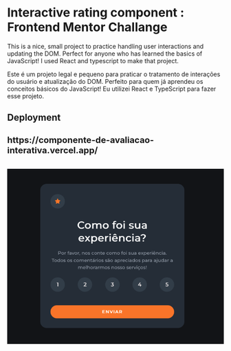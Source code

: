 # Interactive rating component : Frontend Mentor Challange

This is a nice, small project to practice handling user interactions and updating the DOM. Perfect for anyone who has learned the basics of JavaScript!
I used React and typescript to make that project. </br>

Este é um projeto legal e pequeno para praticar o tratamento de interações do usuário e atualização do DOM. Perfeito para quem já aprendeu os conceitos básicos do JavaScript!
Eu utilizei React e TypeScript para fazer esse projeto.


##  Deployment
<h1 style="font-size:20px;">https://componente-de-avaliacao-interativa.vercel.app/ </h1> </br>
<img src="./public/thumb.png" style="width: 600px; height: auto;">

